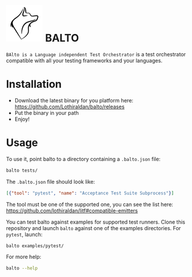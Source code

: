 # ![Logo of Balto](logo-100x.png) BALTO

`BAlto is a Language independent Test Orchestrator` is a test orchestrator
compatible with all your testing frameworks and your languages.

# Installation

- Download the latest binary for you platform here: https://github.com/Lothiraldan/balto/releases
- Put the binary in your path
- Enjoy!

# Usage

To use it, point balto to a directory containing a `.balto.json` file:
    
```bash
balto tests/
```

The `.balto.json` file should look like:

```json
[{"tool": "pytest", "name": "Acceptance Test Suite Subprocess"}]

```

The tool must be one of the supported one, you can see the list here: https://github.com/lothiraldan/litf#compatible-emitters

You can test balto against examples for supported test runners. Clone this repository and launch `balto` against one of the examples directories. For `pytest`, launch:

```bash
balto examples/pytest/
```

For more help:

```bash
balto --help
```
